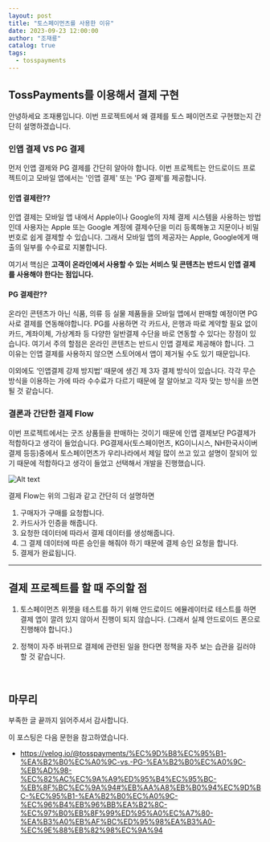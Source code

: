 ```yaml
---
layout: post
title: "토스페이먼츠를 사용한 이유"
date: 2023-09-23 12:00:00
author: "조재룡"
catalog: true
tags:
  - tosspayments
---
```


## TossPayments를 이용해서 결제 구현
안녕하세요 조재룡입니다. 이번 프로젝트에서 왜 결제를 토스 페이먼츠로 구현했는지 간단히 설명하겠습니다.

### 인앱 결제 VS PG 결제
먼저 인앱 결제와 PG 결제를 간단히 알아야 합니다. 이번 프로젝트는 안드로이드 프로젝트이고 모바일 앱에서는 '인앱 결제' 또는 'PG 결제'를 제공합니다.

#### 인앱 결제란??

인앱 결제는 모바일 앱 내에서 Apple이나 Google의 자체 결제 시스템을 사용하는 방법인데 사용자는 Apple 또는 Google 계정에 결제수단을 미리 등록해놓고 지문이나 비밀번호로 쉽게 결제할 수 있습니다. 그래서 모바일 앱의 제공자는 Apple, Google에게 매출의 일부를 수수료로 지불합니다.

여기서 핵심은 **고객이 온라인에서 사용할 수 있는 서비스 및 콘텐츠는 반드시 인앱 결제를 사용해야 한다는 점입니다.**

#### PG 결제란??

온라인 콘텐츠가 아닌 식품, 의류 등 실물 제품들을 모바일 앱에서 판매할 예정이면 PG사로 결제를 연동해야합니다. PG를 사용하면 각 카드사, 은행과 따로 계약할 필요 없이 카드, 계좌이체, 가상계좌 등 다양한 일반결제 수단을 바로 연동할 수 있다는 장점이 있습니다. 여기서 주의 할점은 온라인 콘텐츠는 반드시 인앱 결제로 제공해야 합니다. 그 이유는 인앱 결제를 사용하지 않으면 스토어에서 앱이 제거될 수도 있기 때문입니다.

이외에도 ‘인앱결제 강제 방지법’ 때문에 생긴 제 3자 결제 방식이 있습니다.
각각 무슨 방식을 이용하는 가에 따라 수수료가 다르기 때문에 잘 알아보고 각자 맞는 방식을 쓰면 될 것 같습니다. 


### 결론과 간단한 결제 Flow

이번 프로젝트에서는 굿즈 상품들을 판매하는 것이기 때문에 인앱 결제보단 PG결제가 적합하다고 생각이 들었습니다. PG결제사(토스페이먼츠, KG이니시스, NH한국사이버결제 등등)중에서 토스페이먼츠가 우리나라에서 제일 많이 쓰고 있고 설명이 잘되어 있기 때문에 적합하다고 생각이 들었고 선택해서 개발을 진행했습니다.

![Alt text](image.png)

결제 Flow는 위의 그림과 같고 간단히 더 설명하면
1. 구매자가 구매를 요청합니다.
2. 카드사가 인증을 해줍니다.
3. 요청한 데이터에 따라서 결제 데이터를 생성해줍니다.
4. 그 결제 데이터에 따른 승인을 해줘야 하기 때문에 결제 승인 요청을 합니다.
5. 결제가 완료됩니다.

___
## 결제 프로젝트를 할 때 주의할 점
1. 토스페이먼츠 위젯을 테스트를 하기 위해 안드로이드 에뮬레이터로 테스트를 하면 결제 앱이 깔려 있지 않아서 진행이 되지 않습니다. (그래서 실제 안드로이드 폰으로 진행해야 합니다.)


2. 정책이 자주 바뀌므로 결제에 관련된 일을 한다면 정책을 자주 보는 습관을 길러야 할 것 같습니다.

<br>

## 마무리

부족한 글 끝까지 읽어주셔서 감사합니다.

이 포스팅은 다음 문헌을 참고하였습니다.
 - https://velog.io/@tosspayments/%EC%9D%B8%EC%95%B1-%EA%B2%B0%EC%A0%9C-vs.-PG-%EA%B2%B0%EC%A0%9C-%EB%AD%98-%EC%82%AC%EC%9A%A9%ED%95%B4%EC%95%BC-%EB%8F%BC%EC%9A%94#%EB%AA%A8%EB%B0%94%EC%9D%BC-%EC%95%B1-%EA%B2%B0%EC%A0%9C-%EC%96%B4%EB%96%BB%EA%B2%8C-%EC%97%B0%EB%8F%99%ED%95%A0%EC%A7%80-%EA%B3%A0%EB%AF%BC%ED%95%98%EA%B3%A0-%EC%9E%88%EB%82%98%EC%9A%94
